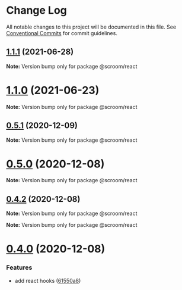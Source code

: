 # Change Log

All notable changes to this project will be documented in this file.
See [Conventional Commits](https://conventionalcommits.org) for commit guidelines.

## [1.1.1](https://github.com/myWsq/scroom/compare/v1.1.0...v1.1.1) (2021-06-28)

**Note:** Version bump only for package @scroom/react





# [1.1.0](https://github.com/myWsq/scroom/compare/v1.0.0...v1.1.0) (2021-06-23)

**Note:** Version bump only for package @scroom/react





## [0.5.1](https://github.com/myWsq/scroom/compare/v0.5.0...v0.5.1) (2020-12-09)

**Note:** Version bump only for package @scroom/react





# [0.5.0](https://github.com/myWsq/scroom/compare/v0.4.2...v0.5.0) (2020-12-08)

**Note:** Version bump only for package @scroom/react





## [0.4.2](https://github.com/myWsq/scroom/compare/v0.4.1...v0.4.2) (2020-12-08)

**Note:** Version bump only for package @scroom/react







**Note:** Version bump only for package @scroom/react





# [0.4.0](https://github.com/myWsq/scroom/compare/v0.0.0...v0.4.0) (2020-12-08)


### Features

* add react hooks ([61550a8](https://github.com/myWsq/scroom/commit/61550a87cf27ae771080483ff327fc3686b1ff1c))
